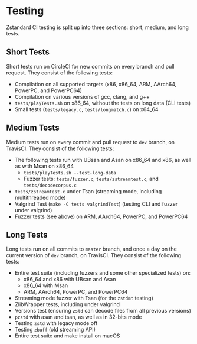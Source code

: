 Testing
=======

Zstandard CI testing is split up into three sections:
short, medium, and long tests.

Short Tests
-----------
Short tests run on CircleCI for new commits on every branch and pull request.
They consist of the following tests:
- Compilation on all supported targets (x86, x86_64, ARM, AArch64, PowerPC, and PowerPC64)
- Compilation on various versions of gcc, clang, and g++
- `tests/playTests.sh` on x86_64, without the tests on long data (CLI tests)
- Small tests (`tests/legacy.c`, `tests/longmatch.c`) on x64_64

Medium Tests
------------
Medium tests run on every commit and pull request to `dev` branch, on TravisCI.
They consist of the following tests:
- The following tests run with UBsan and Asan on x86_64 and x86, as well as with
  Msan on x86_64
  - `tests/playTests.sh --test-long-data`
  - Fuzzer tests: `tests/fuzzer.c`, `tests/zstreamtest.c`, and `tests/decodecorpus.c`
- `tests/zstreamtest.c` under Tsan (streaming mode, including multithreaded mode)
- Valgrind Test (`make -C tests valgrindTest`) (testing CLI and fuzzer under valgrind)
- Fuzzer tests (see above) on ARM, AArch64, PowerPC, and PowerPC64

Long Tests
----------
Long tests run on all commits to `master` branch,
and once a day on the current version of `dev` branch,
on TravisCI.
They consist of the following tests:
- Entire test suite (including fuzzers and some other specialized tests) on:
  - x86_64 and x86 with UBsan and Asan
  - x86_64 with Msan
  - ARM, AArch64, PowerPC, and PowerPC64
- Streaming mode fuzzer with Tsan (for the `zstdmt` testing)
- ZlibWrapper tests, including under valgrind
- Versions test (ensuring `zstd` can decode files from all previous versions)
- `pzstd` with asan and tsan, as well as in 32-bits mode
- Testing `zstd` with legacy mode off
- Testing `zbuff` (old streaming API)
- Entire test suite and make install on macOS
